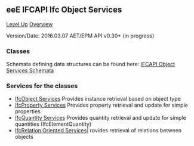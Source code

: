 ## eeE IFCAPI Ifc Object Services ##

[Level Up](../README.md)
[Overview](./README.md)

Version/Date: 2016.03.07 AET/EPM  API v0.30+ (in progress)

### Classes 

Schemata defining data structures can be found here: [IFCAPI Object Services Schemata](a_schemata/README.md)

### Services for the classes 


* [IfcObject Services](./ifcobject_service.md) Provides instance retrieval based on object type 
* [IfcProperty Services](./ifcproperty_service.md) Provides property retrieval and update for simple properties
* [IfcQuantity Services](./ifcquantity_service.md) Provides quantity retrieval and update for simple quantities (IfcElementQuantity)
* [IfcRelation Oriented Services](./ifcrelation_service.md)| rovides retrieval of relations between objects





